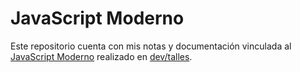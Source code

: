 # JavaScript Moderno

Este repositorio cuenta con mis notas y documentación vinculada al [JavaScript Moderno](https://cursos.devtalles.com/courses/javascript-moderno) realizado en [dev/talles](https://cursos.devtalles.com/).


